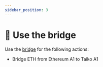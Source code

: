 ```yaml
---
sidebar_position: 3
---
```


# 🌉 Use the bridge

Use the [bridge](https://bridge.a1.taiko.xyz/) for the following actions:

- Bridge ETH from Ethereum A1 to Taiko A1
